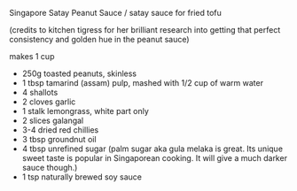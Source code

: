 Singapore Satay Peanut Sauce / satay sauce for fried tofu

(credits to kitchen tigress for her brilliant research into getting that perfect consistency and golden hue in the peanut sauce)

makes 1 cup

* 250g toasted peanuts, skinless
* 1 tbsp tamarind (assam) pulp, mashed with 1/2 cup of warm water
* 4 shallots
* 2 cloves garlic
* 1 stalk lemongrass, white part only
* 2 slices galangal
* 3-4 dried red chillies
* 3 tbsp groundnut oil 
* 4 tbsp unrefined sugar (palm sugar aka gula melaka is great. Its unique sweet taste is popular in Singaporean cooking. It will give a much darker sauce though.)
* 1 tsp naturally brewed soy sauce

